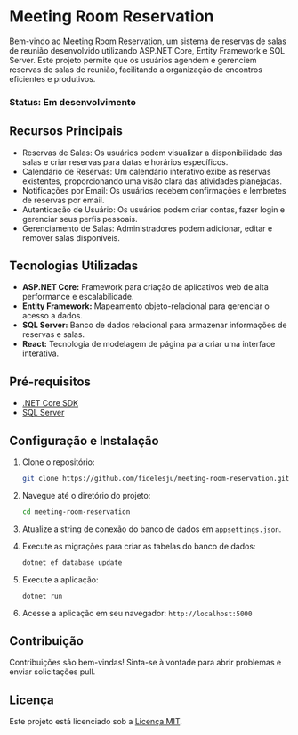 # Meeting Room Reservation

Bem-vindo ao Meeting Room Reservation, um sistema de reservas de salas de reunião desenvolvido utilizando ASP.NET Core, Entity Framework e SQL Server. Este projeto permite que os usuários agendem e gerenciem reservas de salas de reunião, facilitando a organização de encontros eficientes e produtivos.

### Status: Em desenvolvimento
## Recursos Principais

- Reservas de Salas: Os usuários podem visualizar a disponibilidade das salas e criar reservas para datas e horários específicos.
- Calendário de Reservas: Um calendário interativo exibe as reservas existentes, proporcionando uma visão clara das atividades planejadas.
- Notificações por Email: Os usuários recebem confirmações e lembretes de reservas por email.
- Autenticação de Usuário: Os usuários podem criar contas, fazer login e gerenciar seus perfis pessoais.
- Gerenciamento de Salas: Administradores podem adicionar, editar e remover salas disponíveis.

## Tecnologias Utilizadas

- **ASP.NET Core:** Framework para criação de aplicativos web de alta performance e escalabilidade.
- **Entity Framework:** Mapeamento objeto-relacional para gerenciar o acesso a dados.
- **SQL Server:** Banco de dados relacional para armazenar informações de reservas e salas.
- **React:** Tecnologia de modelagem de página para criar uma interface interativa.

## Pré-requisitos

- [.NET Core SDK](https://dotnet.microsoft.com/download)
- [SQL Server](https://www.microsoft.com/en-us/sql-server/sql-server-downloads)


## Configuração e Instalação

1. Clone o repositório:

   ```bash
   git clone https://github.com/fidelesju/meeting-room-reservation.git
   ```

2. Navegue até o diretório do projeto:

   ```bash
   cd meeting-room-reservation
   ```

3. Atualize a string de conexão do banco de dados em `appsettings.json`.

4. Execute as migrações para criar as tabelas do banco de dados:

   ```bash
   dotnet ef database update
   ```

5. Execute a aplicação:

   ```bash
   dotnet run
   ```

6. Acesse a aplicação em seu navegador: `http://localhost:5000`

## Contribuição

Contribuições são bem-vindas! Sinta-se à vontade para abrir problemas e enviar solicitações pull.

## Licença

Este projeto está licenciado sob a [Licença MIT](LICENSE).
